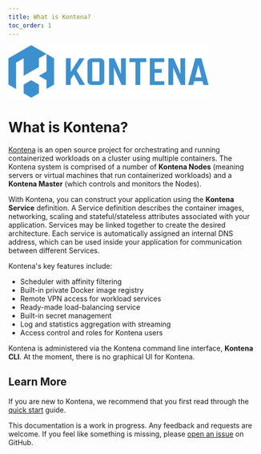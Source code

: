 ```yaml
---
title: What is Kontena?
toc_order: 1
---
```


<img src="images/logo.png" width="400" alt="Kontena" />

# What is Kontena?

[Kontena](http://www.kontena.io) is an open source project for orchestrating and running containerized workloads on a cluster using multiple containers. The Kontena system is comprised of a number of **Kontena Nodes** (meaning servers or virtual machines that run containerized workloads) and a **Kontena Master** (which controls and monitors the Nodes).

With Kontena, you can construct your application using the **Kontena Service** definition. A Service definition describes the container images, networking, scaling and stateful/stateless attributes associated with your application. Services may be linked together to create the desired architecture. Each service is automatically assigned an internal DNS address, which can be used inside your application for communication between different Services.

Kontena's key features include:
* Scheduler with affinity filtering
* Built-in private Docker image registry
* Remote VPN access for workload services
* Ready-made load-balancing service
* Built-in secret management
* Log and statistics aggregation with streaming
* Access control and roles for Kontena users

Kontena is administered via the Kontena command line interface, **Kontena CLI**. At the moment, there is no graphical UI for Kontena.

## Learn More

If you are new to Kontena, we recommend that you first read through the [quick start](getting-started/quick-start.md) guide.

This documentation is a work in progress. Any feedback and requests are welcome. If you feel like something is
missing, please [open an issue](https://github.com/kontena/kontena/issues) on GitHub.
